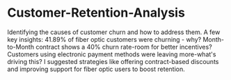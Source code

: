 # Customer-Retention-Analysis
Identifying the causes of customer churn and how to address them.
A few key insights:
41.89% of fiber optic customers were churning - why?
Month-to-Month contract shows a 40% churn rate-room for better incentives?
Customers using electronic payment methods were leaving more-what's driving this?
I suggested strategies like offering contract-based discounts and improving support for fiber optic users to boost retention.
